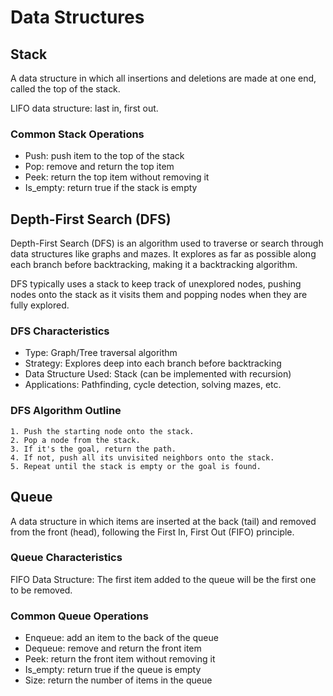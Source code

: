 # Data Structures

## Stack

A data structure in which all insertions and deletions are made at one end, called the top of the stack.

LIFO data structure: last in, first out.

### Common Stack Operations

- Push: push item to the top of the stack
- Pop: remove and return the top item
- Peek: return the top item without removing it
- Is_empty: return true if the stack is empty

## Depth-First Search (DFS)

Depth-First Search (DFS) is an algorithm used to traverse or search through data structures like graphs and mazes. It explores as far as possible along each branch before backtracking, making it a backtracking algorithm.

DFS typically uses a stack to keep track of unexplored nodes, pushing nodes onto the stack as it visits them and popping nodes when they are fully explored.

### DFS Characteristics

- Type: Graph/Tree traversal algorithm
- Strategy: Explores deep into each branch before backtracking
- Data Structure Used: Stack (can be implemented with recursion)
- Applications: Pathfinding, cycle detection, solving mazes, etc.

### DFS Algorithm Outline

``` note
1. Push the starting node onto the stack.
2. Pop a node from the stack.
3. If it's the goal, return the path.
4. If not, push all its unvisited neighbors onto the stack.
5. Repeat until the stack is empty or the goal is found.
```

## Queue
A data structure in which items are inserted at the back (tail) and removed from the front (head), following the First In, First Out (FIFO) principle.

### Queue Characteristics
FIFO Data Structure: The first item added to the queue will be the first one to be removed.

### Common Queue Operations

- Enqueue: add an item to the back of the queue
- Dequeue: remove and return the front item
- Peek: return the front item without removing it
- Is_empty: return true if the queue is empty
- Size: return the number of items in the queue
